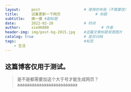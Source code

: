 ```yaml
---
layout:     post   				    # 使用的布局（不需要改）
title:      试着更新一下网页				# 标题 
subtitle:   摸一摸 #副标题
date:       2022-02-28 				# 时间
author:     xie96808 						# 作者
header-img: img/post-bg-2015.jpg 	#这篇文章标题背景图片
catalog: true 						# 是否归档
tags:								#标签
    - 生活
---
```


## 这篇博客仅用于测试。
>是不是都需要加这个大于号才能生成网页？
>aaaaaaaaaaaaaaaaaaaaaaaaa
